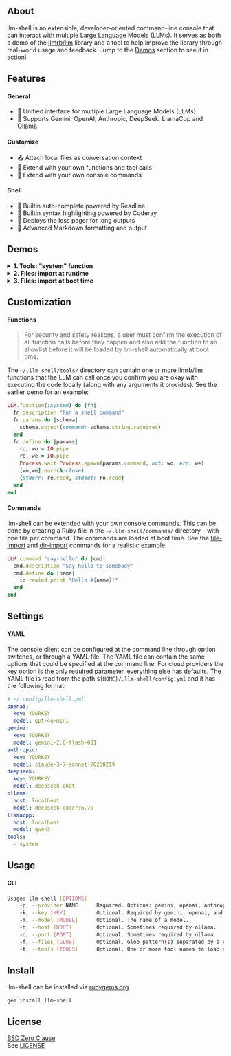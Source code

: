 ## About

llm-shell is an extensible, developer-oriented command-line
console that can interact with multiple Large Language Models
(LLMs). It serves as both a demo of the [llmrb/llm](https://github.com/llmrb/llm)
library and a tool to help improve the library through real-world
usage and feedback. Jump to the [Demos](#demos) section to see
it in action!

## Features

#### General

- 🌟 Unified interface for multiple Large Language Models (LLMs)
- 🤝 Supports Gemini, OpenAI, Anthropic, DeepSeek, LlamaCpp and Ollama

#### Customize

- 📤 Attach local files as conversation context
- 🔧 Extend with your own functions and tool calls
- 🚀 Extend with your own console commands

#### Shell

- 🤖 Builtin auto-complete powered by Readline
- 🎨 Builtin syntax highlighting powered by Coderay
- 📄 Deploys the less pager for long outputs
- 📝 Advanced Markdown formatting and output

## Demos

<details>
  <summary><b>1. Tools: "system" function</b></summary>
  <img src="share/llm-shell/examples/toolcalls.gif/">
</details>

<details>
  <summary><b>2. Files: import at runtime</b></summary>
  <img src="share/llm-shell/examples/files-runtime.gif">
</details>

<details>
  <summary><b>3. Files: import at boot time</b></summary>
  <img src="share/llm-shell/examples/files-boottime.gif">
</details>

## Customization

#### Functions

> For security and safety reasons, a user must confirm the execution of
> all function calls before they happen and also add the function to
> an allowlist before it will be loaded by llm-shell automatically
> at boot time.

The `~/.llm-shell/tools/` directory can contain one or more
[llmrb/llm](https://github.com/llmrb/llm) functions that the
LLM can call once you confirm you are okay with executing the
code locally (along with any arguments it provides). See the
earlier demo for an example:

```ruby
LLM.function(:system) do |fn|
  fn.description "Run a shell command"
  fn.params do |schema|
    schema.object(command: schema.string.required)
  end
  fn.define do |params|
    ro, wo = IO.pipe
    re, we = IO.pipe
    Process.wait Process.spawn(params.command, out: wo, err: we)
    [wo,we].each(&:close)
    {stderr: re.read, stdout: ro.read}
  end
end
```

#### Commands

llm-shell can be extended with your own console commands. This can be
done by creating a Ruby file in the `~/.llm-shell/commands/` directory &ndash;
with one file per command. The commands are loaded at boot time. See the
[file-import](lib/llm/shell/commands/file_import.rb)
and
[dir-import](lib/llm/shell/commands/dir_import.rb)
commands for a realistic example:

```ruby
LLM.command "say-hello" do |cmd|
  cmd.description "Say hello to somebody"
  cmd.define do |name|
    io.rewind.print "Hello #{name}!"
  end
end
```
## Settings

#### YAML

The console client can be configured at the command line through option switches,
or through a YAML file. The YAML file can contain the same options that could be
specified at the command line. For cloud providers the key option is the only
required parameter, everything else has defaults. The YAML file is read from the
path `${HOME}/.llm-shell/config.yml` and it has the following format:

```yaml
# ~/.config/llm-shell.yml
openai:
  key: YOURKEY
  model: gpt-4o-mini
gemini:
  key: YOURKEY
  model: gemini-2.0-flash-001
anthropic:
  key: YOURKEY
  model: claude-3-7-sonnet-20250219
deepseek:
  key: YOURKEY
  model: deepseek-chat
ollama:
  host: localhost
  model: deepseek-coder:6.7b
llamacpp:
  host: localhost
  model: qwen3
tools:
  - system
```

## Usage

#### CLI

```bash
Usage: llm-shell [OPTIONS]
    -p, --provider NAME      Required. Options: gemini, openai, anthropic, ollama or llamacpp.
    -k, --key [KEY]          Optional. Required by gemini, openai, and anthropic.
    -m, --model [MODEL]      Optional. The name of a model.
    -h, --host [HOST]        Optional. Sometimes required by ollama.
    -o, --port [PORT]        Optional. Sometimes required by ollama.
    -f, --files [GLOB]       Optional. Glob pattern(s) separated by a comma.
    -t, --tools [TOOLS]      Optional. One or more tool names to load automatically.
```

## Install

llm-shell can be installed via [rubygems.org](https://rubygems.org/gems/llm-shell)

	gem install llm-shell

## License

[BSD Zero Clause](https://choosealicense.com/licenses/0bsd/)
<br>
See [LICENSE](./LICENSE)
